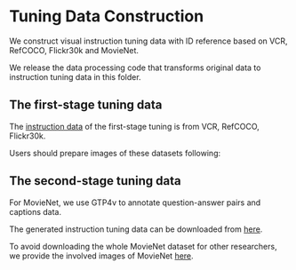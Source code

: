 # Tuning Data Construction

We construct visual instruction tuning data with ID reference based on VCR, RefCOCO, Flickr30k and MovieNet.

We release the data processing code that transforms original data to instruction tuning data in this folder.

## The first-stage tuning data

The [instruction data](https://huggingface.co/jiyatai/IDA-VLM/blob/main/tuning/alpha_vcr_ref_f30k_llava.json) of the first-stage tuning is from VCR, RefCOCO, Flickr30k.

Users should prepare images of these datasets following:

## The second-stage tuning data

For MovieNet, we use GTP4v to annotate question-answer pairs and captions data.

The generated instruction tuning data can be downloaded from [here](https://huggingface.co/jiyatai/IDA-VLM/blob/main/tuning/beta_gpt4v_mix_mini_new.json).

To avoid downloading the whole MovieNet dataset for other researchers, we provide the involved images of MovieNet [here](https://huggingface.co/jiyatai/IDA-VLM/blob/main/tuning/imgs.zip).
